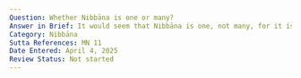 ```yaml
---
Question: Whether Nibbāna is one or many?
Answer in Brief: It would seem that Nibbāna is one, not many, for it is made clear by the Blessed One himself that the goal (niṭṭhā) is one, not many.
Category: Nibbāna
Sutta References: MN 11
Date Entered: April 4, 2025
Review Status: Not started
---
```

